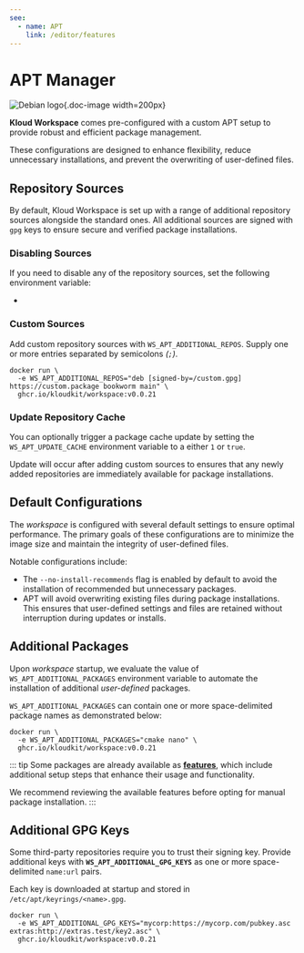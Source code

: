 ```yaml
---
see:
  - name: APT
    link: /editor/features
---
```


# APT Manager

![Debian logo](/icons/debian.svg){.doc-image width=200px}

**Kloud Workspace** comes pre-configured with a custom APT setup to provide robust and
efficient package management.

These configurations are designed to enhance flexibility, reduce unnecessary
installations, and prevent the overwriting of user-defined files.

## Repository Sources

By default, Kloud Workspace is set up with a range of additional repository sources
alongside the standard ones.
All additional sources are signed with `gpg` keys to ensure secure and verified package
installations.

### Disabling Sources

If you need to disable any of the repository sources, set the following environment
variable:

- <EnvVar group="apt" name="disable_repos" />

### Custom Sources

Add custom repository sources with `WS_APT_ADDITIONAL_REPOS`.
Supply one or more entries separated by semicolons *(`;`)*.

```sh{2}
docker run \
  -e WS_APT_ADDITIONAL_REPOS="deb [signed-by=/custom.gpg] https://custom.package bookworm main" \
  ghcr.io/kloudkit/workspace:v0.0.21
```

### Update Repository Cache

You can optionally trigger a package cache update by setting the `WS_APT_UPDATE_CACHE`
environment variable to a either `1` or `true`.

Update will occur after adding custom sources to ensures that any newly added
repositories are immediately available for package installations.

## Default Configurations

The *workspace* is configured with several default settings to ensure optimal performance.
The primary goals of these configurations are to minimize the image size and maintain the
integrity of user-defined files.

Notable configurations include:

- The `--no-install-recommends` flag is enabled by default to avoid the installation of
  recommended but unnecessary packages.
- APT will avoid overwriting existing files during package installations.
  This ensures that user-defined settings and files are retained without interruption
  during updates or installs.

## Additional Packages

Upon *workspace* startup, we evaluate the value of `WS_APT_ADDITIONAL_PACKAGES`
environment variable to automate the installation of additional *user-defined* packages.

`WS_APT_ADDITIONAL_PACKAGES` can contain one or more space-delimited package names as
demonstrated below:

```sh{2}
docker run \
  -e WS_APT_ADDITIONAL_PACKAGES="cmake nano" \
  ghcr.io/kloudkit/workspace:v0.0.21
```

::: tip
Some packages are already available as [**features**](/editor/features), which include
additional setup steps that enhance their usage and functionality.

We recommend reviewing the available features before opting for manual package installation.
:::

## Additional GPG Keys

Some third-party repositories require you to trust their signing key.
Provide additional keys with **`WS_APT_ADDITIONAL_GPG_KEYS`** as one or more
space-delimited `name:url` pairs.

Each key is downloaded at startup and stored in `/etc/apt/keyrings/<name>.gpg`.

```sh{2}
docker run \
  -e WS_APT_ADDITIONAL_GPG_KEYS="mycorp:https://mycorp.com/pubkey.asc extras:http://extras.test/key2.asc" \
  ghcr.io/kloudkit/workspace:v0.0.21
```
